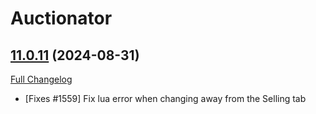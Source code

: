 # Auctionator

## [11.0.11](https://github.com/Auctionator/Auctionator/tree/11.0.11) (2024-08-31)
[Full Changelog](https://github.com/Auctionator/Auctionator/compare/11.0.10...11.0.11) 

- [Fixes #1559] Fix lua error when changing away from the Selling tab  
